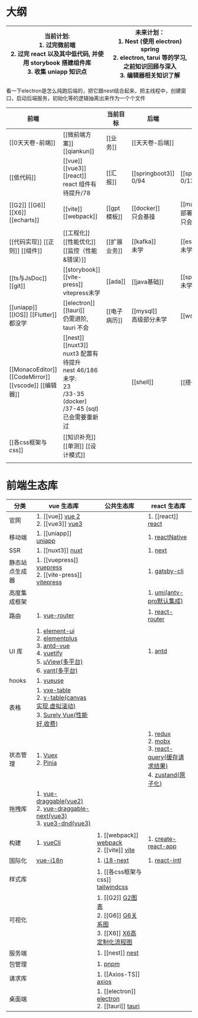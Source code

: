 # 大纲
| 当前计划:<br>1. 过完微前端<br>2. 过完 react 以及其中低代码, 并使用 storybook 搭建组件库<br>3. 收集 uniapp 知识点 | 未来计划：<br>1. Nest (使用 electron) spring<br>2. electron, tarui 等的学习, 之前知识回顾与深入<br>3. 编辑器相关知识了解 |
| --------------------------------------------------------------------------------- | ------------------------------------------------------------------------------------------- |
看一下electron是怎么纯跑后端的，把它跟nest结合起来，把主线程中，创建窗口，启动后端服务，初始化等的逻辑抽离出来作为一个个文件

| 前端                                                    |                                                                                                            | 当前目标      | 后端                       |                            |
| ----------------------------------------------------- | ---------------------------------------------------------------------------------------------------------- | --------- | ------------------------ | -------------------------- |
| [[0天天卷-前端]]                                           | [[微前端方案]] [[qiankun]]                                                                                      | [[业务]]    | [[天天卷-后端]]               |                            |
| [[低代码]]                                               | [[vue]] [[vue3]] [[react]] <br>react 组件有待提升/78                                                             | [[汇报]]    | [[springboot3]] <br>0/94 | [[springClound]] <br>0/136 |
| [[G2]] [[G6]] [[X6]] [[echarts]]                      | [[vite]] [[webpack]]                                                                                       | [[gpt模板]] | [[docker]]<br>只会基操       | [[maven和前端部署]] <br>只会基操    |
| [[代码实现]] [[正则]] [[组件]]                                | [[工程化]] [[性能优化]]<br> [[监控（性能&错误）]]                                                                         | [[扩展业务]]  | [[kafka]] <br/>未学        | [[es]] <br>未学              |
| [[ts与JsDoc]] [[git]]<br>                              | [[storybook]] [[vite-press]]<br>vitepress未学                                                                | [[ada]]   | [[java基础]]               | [[spring]]<br>未学           |
| [[uniapp]] [[IOS]] [[Flutter]]<br>都没学                 | [[electron]] [[tauri]]<br>仍需进阶, tauri 不会                                                                   | [[电子病历]]  | [[mysql]]<br>高级部分未学      | [[wsl与linux]]              |
| [[MonacoEditor]] [[CodeMirror]]<br>[[vscode]] [[编辑器]] | [[nest]] [[nuxt3]] <br>nuxt3 配置有待提升<br>nest 46/186<br>未学:<br>23<br>/33-35 (docker)<br>/37-45 (sql) 已会需要重新过 |           | [[shell]]                | [[搭一台服务器]]                 |
| [[各css框架与css]]                                        | [[知识补充]] [[单测]] [[设计模式]]                                                                                   |           |                          |                            |
|                                                       |                                                                                                            |           |                          |                            |
# 前端生态库

| 分类      | vue 生态库                                                                                                                                                                                                                                                                                                                                                            | 公共生态库                                                                                                                                                                                   | react 生态库                                                                                                                                                                                                                                                            |
| ------- | ------------------------------------------------------------------------------------------------------------------------------------------------------------------------------------------------------------------------------------------------------------------------------------------------------------------------------------------------------------------ | --------------------------------------------------------------------------------------------------------------------------------------------------------------------------------------- | -------------------------------------------------------------------------------------------------------------------------------------------------------------------------------------------------------------------------------------------------------------------- |
| 官网      | 1. [[vue]] [vue 2](https://v2.cn.vuejs.org/) <br/>2. [[vue3]] [vue3](https://cn.vuejs.org/)                                                                                                                                                                                                                                                                        |                                                                                                                                                                                         | 1. [[react]] [react](https://react.docschina.org/)                                                                                                                                                                                                                   |
| 移动端     | 1. [[uniapp]] [uniapp](https://zh.uniapp.dcloud.io/)                                                                                                                                                                                                                                                                                                               |                                                                                                                                                                                         | 1. [reactNative](https://reactnative.cn/)                                                                                                                                                                                                                            |
| SSR     | 1. [[nuxt3]] [nuxt](https://www.nuxtjs.cn/)                                                                                                                                                                                                                                                                                                                        |                                                                                                                                                                                         | 1. [next](https://www.nextjs.cn/)                                                                                                                                                                                                                                    |
| 静态站点生成器 | 1. [[vuepress]] [vuepress](https://vuepress.vuejs.org/zh/) <br/>2. [[vite-press]] [vitepress](https://vitepress.dev/zh/)                                                                                                                                                                                                                                           |                                                                                                                                                                                         | 1. [gatsby-cli](https://www.gatsbyjs.cn/docs/)                                                                                                                                                                                                                       |
| 高度集成框架  |                                                                                                                                                                                                                                                                                                                                                                    |                                                                                                                                                                                         | 1. [umi(antv-pro默认集成)](https://umijs.org/docs/guides/getting-started)                                                                                                                                                                                                |
| 路由      | 1. [vue-router](https://router.vuejs.org/zh/)                                                                                                                                                                                                                                                                                                                      |                                                                                                                                                                                         | 1. [react-router](http://www.reactrouter.cn/)                                                                                                                                                                                                                        |
|         |                                                                                                                                                                                                                                                                                                                                                                    |                                                                                                                                                                                         |                                                                                                                                                                                                                                                                      |
| UI 库    | 1. [element-ui](https://element.eleme.cn/#/zh-CN/component/installation) <br/>2. [elementplus](https://element-plus.org/zh-CN/) <br/>3. [antd-vue](https://www.antdv.com/docs/vue/introduce-cn/) <br/>4. [vuetify](https://vuetifyjs.com/zh-Hans/) <br/>5. [uView(多平台)](https://www.uviewui.com/) <br/>6. [vant(多平台)](https://vant-ui.github.io/vant-weapp/#/home) |                                                                                                                                                                                         | 1. [antd](https://ant-design.antgroup.com/components/overview-cn)                                                                                                                                                                                                    |
| hooks   | 1. [vueuse](http://www.vueusejs.com)                                                                                                                                                                                                                                                                                                                               |                                                                                                                                                                                         |                                                                                                                                                                                                                                                                      |
| 表格      | 1. [vxe-table](https://vxetable.cn/v3) <br/>2. [v-table(canvas实现,虚拟滚动)](https://visactor.io/vtable) <br/>3. [Surely Vue(性能好,收费)](https://www.surely.cool/)                                                                                                                                                                                                         |                                                                                                                                                                                         |                                                                                                                                                                                                                                                                      |
| 状态管理    | 1. [Vuex](https://vuex.vuejs.org/zh/guide/) <br/>2. [Pinia](https://pinia.vuejs.org/zh/)                                                                                                                                                                                                                                                                           |                                                                                                                                                                                         | 1. [redux](https://www.redux.org.cn/) <br/>2. [mobx](https://cn.mobx.js.org/) <br/>3. [react-query(缓存请求结果)](https://cangsdarm.github.io/react-query-web-i18n/react/) <br/>4. [zustand(原子化)](https://awesomedevin.github.io/zustand-vue/docs/introduce/start/zustand) |
| 拖拽库     | 1. [vue-draggable(vue2)](https://github.com/SortableJS/Vue.Draggable?tab=readme-ov-file) <br/>2. [vue-draggable-next(vue3)](https://github.com/SortableJS/vue.draggable.next)<br/>3. [vue3-dnd(vue3)](https://www.vue3-dnd.com/)                                                                                                                                   |                                                                                                                                                                                         |                                                                                                                                                                                                                                                                      |
|         |                                                                                                                                                                                                                                                                                                                                                                    |                                                                                                                                                                                         |                                                                                                                                                                                                                                                                      |
| 构建      | 1. [vueCli](https://cli.vuejs.org/zh/config/)                                                                                                                                                                                                                                                                                                                      | 1. [[webpack]]  [webpack](https://www.webpackjs.com/concepts/) <br/>2. [[vite]] [vite](https://cn.vitejs.dev/)                                                                          | 1. [create-react-app](https://create-react-app.bootcss.com/)                                                                                                                                                                                                         |
| 国际化     | [vue-i18n](https://kazupon.github.io/vue-i18n/zh/started.html#javascript)                                                                                                                                                                                                                                                                                          | 1. [i18-next](https://www.i18next.com/)                                                                                                                                                 | 1. [react-intl](https://formatjs.io/docs/getting-started/installation)                                                                                                                                                                                               |
| 样式库     |                                                                                                                                                                                                                                                                                                                                                                    | 1. [[各css框架与css]] [tailwindcss](https://www.tailwindcss.cn/)                                                                                                                            |                                                                                                                                                                                                                                                                      |
| 可视化     |                                                                                                                                                                                                                                                                                                                                                                    | 1. [[G2]] [G2图表](https://g2.antv.antgroup.com/examples) <br/>2. [[G6]] [G6关系图](https://g6.antv.antgroup.com/examples) <br/>3. [[X6]] [X6高定制化流程图](https://x6.antv.antgroup.com/examples) |                                                                                                                                                                                                                                                                      |
| 服务端     |                                                                                                                                                                                                                                                                                                                                                                    | 1. [[nest]] [nest](https://nestjs.inode.club/)                                                                                                                                          |                                                                                                                                                                                                                                                                      |
| 包管理     |                                                                                                                                                                                                                                                                                                                                                                    | 1. [pnpm](https://pnpm.io/zh)                                                                                                                                                           |                                                                                                                                                                                                                                                                      |
| 请求库     |                                                                                                                                                                                                                                                                                                                                                                    | 1. [[Axios-TS]] [axios](https://www.axios-http.cn/)                                                                                                                                     |                                                                                                                                                                                                                                                                      |
| 桌面端     |                                                                                                                                                                                                                                                                                                                                                                    | 1. [[electron]] [electron](https://www.electronjs.org/zh) <br/>2. [[tauri]] [tauri](https://v2.tauri.app/zh-cn/)                                                                        |                                                                                                                                                                                                                                                                      |
